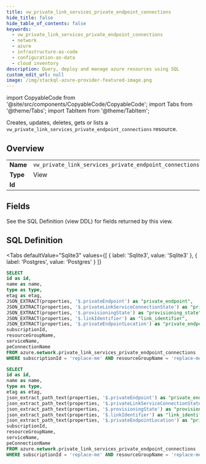 ```yaml
--- 
title: vw_private_link_services_private_endpoint_connections
hide_title: false
hide_table_of_contents: false
keywords:
  - vw_private_link_services_private_endpoint_connections
  - network
  - azure
  - infrastructure-as-code
  - configuration-as-data
  - cloud inventory
description: Query, deploy and manage azure resources using SQL
custom_edit_url: null
image: /img/stackql-azure-provider-featured-image.png
---
```


import CopyableCode from '@site/src/components/CopyableCode/CopyableCode';
import Tabs from '@theme/Tabs';
import TabItem from '@theme/TabItem';

Creates, updates, deletes, gets or lists a <code>vw_private_link_services_private_endpoint_connections</code> resource.

## Overview
<table><tbody>
<tr><td><b>Name</b></td><td><code>vw_private_link_services_private_endpoint_connections</code></td></tr>
<tr><td><b>Type</b></td><td>View</td></tr>
<tr><td><b>Id</b></td><td><CopyableCode code="azure.network.vw_private_link_services_private_endpoint_connections" /></td></tr>
</tbody></table>

## Fields

See the SQL Definition (view DDL) for fields returned by this view.

## SQL Definition

<Tabs
defaultValue="Sqlite3"
values={[
{ label: 'Sqlite3', value: 'Sqlite3' },
{ label: 'Postgres', value: 'Postgres' }
]}
>
<TabItem value="Sqlite3">

```sql
SELECT
id as id,
name as name,
type as type,
etag as etag,
JSON_EXTRACT(properties, '$.privateEndpoint') as "private_endpoint",
JSON_EXTRACT(properties, '$.privateLinkServiceConnectionState') as "private_link_service_connection_state",
JSON_EXTRACT(properties, '$.provisioningState') as "provisioning_state",
JSON_EXTRACT(properties, '$.linkIdentifier') as "link_identifier",
JSON_EXTRACT(properties, '$.privateEndpointLocation') as "private_endpoint_location",
subscriptionId,
resourceGroupName,
serviceName,
peConnectionName
FROM azure.network.private_link_services_private_endpoint_connections
WHERE subscriptionId = 'replace-me' AND resourceGroupName = 'replace-me' AND serviceName = 'replace-me';
```

</TabItem>
<TabItem value="Postgres">

```sql
SELECT
id as id,
name as name,
type as type,
etag as etag,
json_extract_path_text(properties, '$.privateEndpoint') as "private_endpoint",
json_extract_path_text(properties, '$.privateLinkServiceConnectionState') as "private_link_service_connection_state",
json_extract_path_text(properties, '$.provisioningState') as "provisioning_state",
json_extract_path_text(properties, '$.linkIdentifier') as "link_identifier",
json_extract_path_text(properties, '$.privateEndpointLocation') as "private_endpoint_location",
subscriptionId,
resourceGroupName,
serviceName,
peConnectionName
FROM azure.network.private_link_services_private_endpoint_connections
WHERE subscriptionId = 'replace-me' AND resourceGroupName = 'replace-me' AND serviceName = 'replace-me';
```

</TabItem>
</Tabs>
